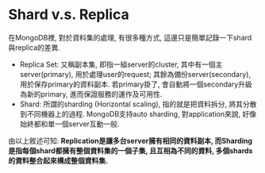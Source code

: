 # Shard v.s. Replica

在MongoDB裡, 對於資料集的處理, 有很多種方式, 這邊只是簡單記錄一下shard與replica的差異.

* Replica Set: 又稱副本集, 即指一組server的cluster, 其中有一個主server\(primary\), 用於處理user的request; 其餘為備份server\(secondary\), 用於保存primary的資料副本. 若primary掛了, 會自動將一個secondary升級為新的primary, 進而保證服務的運作及可用性.
* Shard: 所謂的sharding \(Horizontal scaling\), 指的就是把資料拆分, 將其分散到不同機器上的過程. MongoDB支持auto sharding, 對application來說, 好像始終都和單一個server互動一般.

由以上敘述可知: **Replication是讓多台server擁有相同的資料副本, 而Sharding是指每個shard都擁有整個資料集的一個子集, 且互相為不同的資料, 多個shards的資料整合起來構成整個資料集.**



